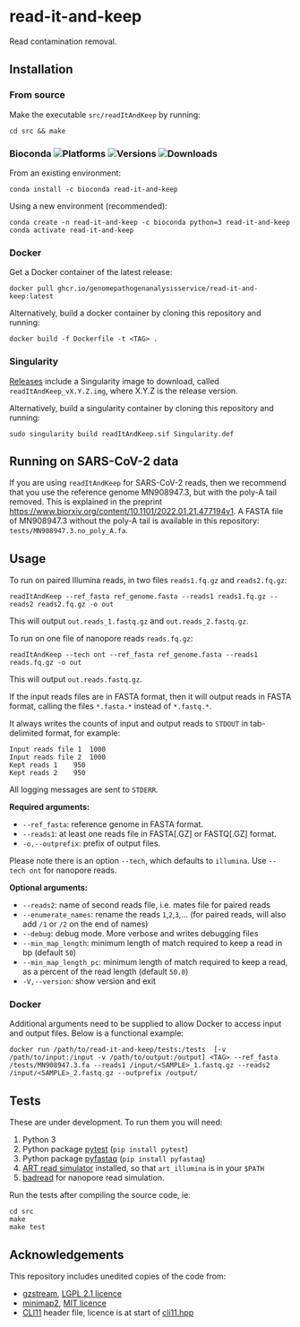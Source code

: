 # read-it-and-keep
Read contamination removal.


## Installation
### From source
Make the executable `src/readItAndKeep` by running:
```
cd src && make
```

### Bioconda ![Platforms](https://anaconda.org/bioconda/read-it-and-keep/badges/platforms.svg) ![Versions](https://anaconda.org/bioconda/read-it-and-keep/badges/version.svg) ![Downloads](https://anaconda.org/bioconda/read-it-and-keep/badges/downloads.svg)

From an existing environment:
```
conda install -c bioconda read-it-and-keep
```
Using a new environment (recommended):
```
conda create -n read-it-and-keep -c bioconda python=3 read-it-and-keep
conda activate read-it-and-keep
```

### Docker

Get a Docker container of the latest release:
```
docker pull ghcr.io/genomepathogenanalysisservice/read-it-and-keep:latest
```

Alternatively, build a docker container by cloning this repository and running:
```
docker build -f Dockerfile -t <TAG> .
```

### Singularity
[Releases](https://github.com/GenomePathogenAnalysisService/read-it-and-keep/releases)
include a Singularity image to download, called
`readItAndKeep_vX.Y.Z.img`, where X.Y.Z is the release version.


Alternatively, build a singularity container by cloning this repository and running:
```
sudo singularity build readItAndKeep.sif Singularity.def
```


## Running on SARS-CoV-2 data

If you are using `readItAndKeep` for SARS-CoV-2 reads, then we recommend that
you use the reference genome MN908947.3, but with the poly-A tail removed.
This is explained in the preprint
https://www.biorxiv.org/content/10.1101/2022.01.21.477194v1.
A FASTA file of MN908947.3 without the poly-A tail is available in
this repository: `tests/MN908947.3.no_poly_A.fa`.


## Usage

To run on paired Illumina reads, in two files `reads1.fq.gz` and `reads2.fq.gz`:

```
readItAndKeep --ref_fasta ref_genome.fasta --reads1 reads1.fq.gz --reads2 reads2.fq.gz -o out
```

This will output `out.reads_1.fastq.gz` and `out.reads_2.fastq.gz`.

To run on one file of nanopore reads `reads.fq.gz`:

```
readItAndKeep --tech ont --ref_fasta ref_genome.fasta --reads1 reads.fq.gz -o out
```

This will output `out.reads.fastq.gz`.

If the input reads files are in FASTA format, then it will output reads in FASTA format, calling the files `*.fasta.*` instead of `*.fastq.*`.

It always writes the counts of input and output reads to `STDOUT` in tab-delimited format, for example:

```
Input reads file 1	1000
Input reads file 2	1000
Kept reads 1	950
Kept reads 2	950
```

All logging messages are sent to `STDERR`.

**Required arguments:**

- `--ref_fasta`: reference genome in FASTA format.
- `--reads1`: at least one reads file in FASTA[.GZ] or FASTQ[.GZ] format.
- `-o,--outprefix`: prefix of output files.

Please note there is an option `--tech`, which defaults to `illumina`. Use `--tech ont` for nanopore reads.

**Optional arguments:**

- `--reads2`: name of second reads file, i.e. mates file for paired reads
- `--enumerate_names`: rename the reads `1`,`2`,`3`,... (for paired reads, will also add `/1` or `/2` on the end of names)
- `--debug`: debug mode. More verbose and writes debugging files
- `--min_map_length`: minimum length of match required to keep a read in bp (default `50`)
- `--min_map_length_pc`: minimum length of match required to keep a read, as a percent of the read length (default `50.0`)
- `-V,--version`: show version and exit

### Docker
Additional arguments need to be supplied to allow Docker to access input and output files. Below is a functional example:

```
docker run /path/to/read-it-and-keep/tests:/tests  [-v /path/to/input:/input -v /path/to/output:/output] <TAG> --ref_fasta /tests/MN908947.3.fa --reads1 /input/<SAMPLE>_1.fastq.gz --reads2 /input/<SAMPLE>_2.fastq.gz --outprefix /output/
```
## Tests

These are under development. To run them you will need:
1. Python 3
2. Python package [pytest](https://docs.pytest.org/en/stable/) (`pip install pytest`)
3. Python package [pyfastaq](https://github.com/sanger-pathogens/Fastaq)  (`pip install pyfastaq`)
4. [ART read simulator](https://www.niehs.nih.gov/research/resources/software/biostatistics/art/index.cfm)
   installed, so that `art_illumina` is in your `$PATH`
5. [badread](https://github.com/rrwick/Badread) for nanopore read simulation.

Run the tests after compiling the source code, ie:
```
cd src
make
make test
```

## Acknowledgements

This repository includes unedited copies of the code from:
* [gzstream](https://www.cs.unc.edu/Research/compgeom/gzstream/), [LGPL 2.1 licence](https://github.com/GenomePathogenAnalysisService/read-it-and-keep/blob/main/src/ext/gzstream/COPYING.LIB)
* [minimap2](https://github.com/lh3/minimap2), [MIT licence](https://github.com/GenomePathogenAnalysisService/read-it-and-keep/blob/main/src/ext/minimap2-2.22/LICENSE.txt)
* [CLI11](https://github.com/CLIUtils/CLI11) header file, licence is at start of [cli11.hpp](https://github.com/GenomePathogenAnalysisService/read-it-and-keep/blob/main/src/CLI11.hpp)
